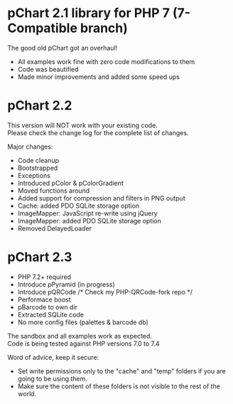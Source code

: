 pChart 2.1 library for PHP 7 (7-Compatible branch)
===================

The good old pChart got an overhaul!

 - All examples work fine with zero code modifications to them
 - Code was beautified
 - Made minor improvements and added some speed ups
 

pChart 2.2
===================
This version will NOT work with your existing code.<br />
Please check the change log for the complete list of changes.<br />

Major changes:
 - Code cleanup
 - Bootstrapped
 - Exceptions
 - Introduced pColor & pColorGradient
 - Moved functions around
 - Added support for compression and filters in PNG output
 - Cache: added PDO SQLite storage option
 - ImageMapper: JavaScript re-write using jQuery
 - ImageMapper: added PDO SQLite storage option
 - Removed DelayedLoader

 
 pChart 2.3
===================
 - PHP 7.2+ required
 - Introduce pPyramid (in progress)
 - Introduce pQRCode /* Check my PHP-QRCode-fork repo */
 - Performace boost
 - pBarcode to own dir
 - Extracted SQLite code
 - No more config files (palettes & barcode db)
 
 
 The sandbox and all examples work as expected.<br />
 Code is being tested against PHP versions 7.0 to 7.4
 
 Word of advice, keep it secure:
 - Set write permissions only to the "cache" and "temp" folders if you are going to be using them.
 - Make sure the content of these folders is not visible to the rest of the world.
